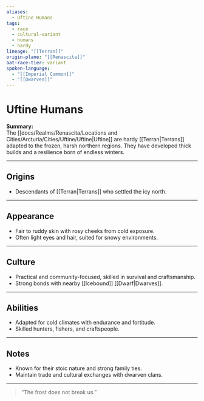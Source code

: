 ```yaml
---
aliases:
  - Uftine Humans
tags:
  - race
  - cultural-variant
  - humans
  - hardy
lineage: "[[Terran]]"
origin-plane: "[[Renascita]]"
aat-race-tier: variant
spoken-language:
  - "[[Imperial Common]]"
  - "[[Dwarven]]"
---
```


# Uftine Humans

**Summary:**  
The [[docs/Realms/Renascita/Locations and Cities/Arcturia/Cities/Uftine/Uftine|Uftine]] are hardy [[Terran|Terrans]] adapted to the frozen, harsh northern regions. They have developed thick builds and a resilience born of endless winters.

---

## Origins

- Descendants of [[Terran|Terrans]] who settled the icy north.

---

## Appearance

- Fair to ruddy skin with rosy cheeks from cold exposure.  
- Often light eyes and hair, suited for snowy environments.

---

## Culture

- Practical and community-focused, skilled in survival and craftsmanship.  
- Strong bonds with nearby [[Icebound]] [[Dwarf|Dwarves]].

---

## Abilities

- Adapted for cold climates with endurance and fortitude.  
- Skilled hunters, fishers, and craftspeople.

---

## Notes

- Known for their stoic nature and strong family ties.  
- Maintain trade and cultural exchanges with dwarven clans.

---

> “The frost does not break us.”

